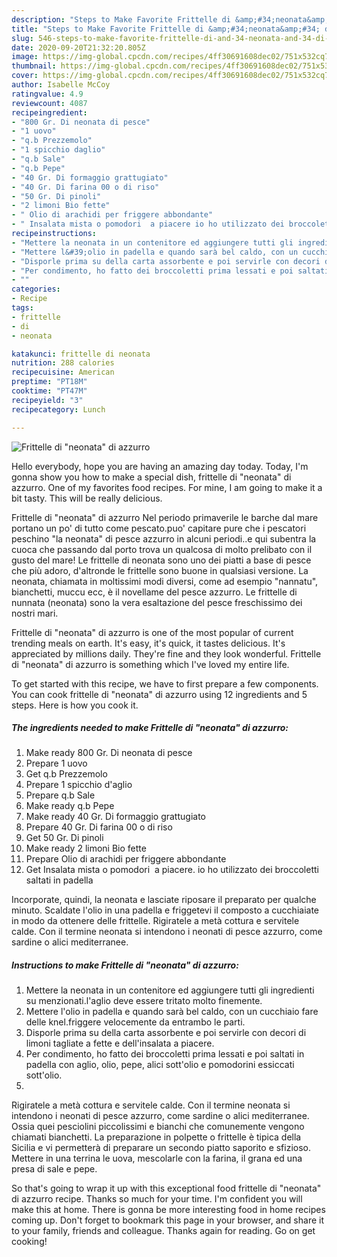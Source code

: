 ```yaml
---
description: "Steps to Make Favorite Frittelle di &amp;#34;neonata&amp;#34; di azzurro"
title: "Steps to Make Favorite Frittelle di &amp;#34;neonata&amp;#34; di azzurro"
slug: 546-steps-to-make-favorite-frittelle-di-and-34-neonata-and-34-di-azzurro
date: 2020-09-20T21:32:20.805Z
image: https://img-global.cpcdn.com/recipes/4ff30691608dec02/751x532cq70/frittelle-di-neonata-di-azzurro-recipe-main-photo.jpg
thumbnail: https://img-global.cpcdn.com/recipes/4ff30691608dec02/751x532cq70/frittelle-di-neonata-di-azzurro-recipe-main-photo.jpg
cover: https://img-global.cpcdn.com/recipes/4ff30691608dec02/751x532cq70/frittelle-di-neonata-di-azzurro-recipe-main-photo.jpg
author: Isabelle McCoy
ratingvalue: 4.9
reviewcount: 4087
recipeingredient:
- "800 Gr. Di neonata di pesce"
- "1 uovo"
- "q.b Prezzemolo"
- "1 spicchio daglio"
- "q.b Sale"
- "q.b Pepe"
- "40 Gr. Di formaggio grattugiato"
- "40 Gr. Di farina 00 o di riso"
- "50 Gr. Di pinoli"
- "2 limoni Bio fette"
- " Olio di arachidi per friggere abbondante"
- " Insalata mista o pomodori  a piacere io ho utilizzato dei broccoletti saltati in padella"
recipeinstructions:
- "Mettere la neonata in un contenitore ed aggiungere tutti gli ingredienti su menzionati.l&#39;aglio deve essere tritato molto finemente."
- "Mettere l&#39;olio in padella e quando sarà bel caldo, con un cucchiaio fare delle knel.friggere velocemente da entrambo le parti."
- "Disporle prima su della carta assorbente e poi servirle con decori di limoni tagliate a fette e dell&#39;insalata a piacere."
- "Per condimento, ho fatto dei broccoletti prima lessati e poi saltati in padella con aglio, olio, pepe, alici sott&#39;olio e pomodorini essiccati sott&#39;olio."
- ""
categories:
- Recipe
tags:
- frittelle
- di
- neonata

katakunci: frittelle di neonata 
nutrition: 288 calories
recipecuisine: American
preptime: "PT18M"
cooktime: "PT47M"
recipeyield: "3"
recipecategory: Lunch

---
```



![Frittelle di &#34;neonata&#34; di azzurro](https://img-global.cpcdn.com/recipes/4ff30691608dec02/751x532cq70/frittelle-di-neonata-di-azzurro-recipe-main-photo.jpg)

Hello everybody, hope you are having an amazing day today. Today, I'm gonna show you how to make a special dish, frittelle di &#34;neonata&#34; di azzurro. One of my favorites food recipes. For mine, I am going to make it a bit tasty. This will be really delicious.

Frittelle di &#34;neonata&#34; di azzurro Nel periodo primaverile le barche dal mare portano un po&#39; di tutto come pescato.puo&#39; capitare pure che i pescatori peschino &#34;la neonata&#34; di pesce azzurro in alcuni periodi..e qui subentra la cuoca che passando dal porto trova un qualcosa di molto prelibato con il gusto del mare! Le frittelle di neonata sono uno dei piatti a base di pesce che più adoro, d&#39;altronde le frittelle sono buone in qualsiasi versione. La neonata, chiamata in moltissimi modi diversi, come ad esempio &#34;nannatu&#34;, bianchetti, muccu ecc, è il novellame del pesce azzurro. Le frittelle di nunnata (neonata) sono la vera esaltazione del pesce freschissimo dei nostri mari.

Frittelle di &#34;neonata&#34; di azzurro is one of the most popular of current trending meals on earth. It's easy, it's quick, it tastes delicious. It's appreciated by millions daily. They're fine and they look wonderful. Frittelle di &#34;neonata&#34; di azzurro is something which I've loved my entire life.


To get started with this recipe, we have to first prepare a few components. You can cook frittelle di &#34;neonata&#34; di azzurro using 12 ingredients and 5 steps. Here is how you cook it.

<!--inarticleads1-->

##### The ingredients needed to make Frittelle di &#34;neonata&#34; di azzurro:

1. Make ready 800 Gr. Di neonata di pesce
1. Prepare 1 uovo
1. Get q.b Prezzemolo
1. Prepare 1 spicchio d&#39;aglio
1. Prepare q.b Sale
1. Make ready q.b Pepe
1. Make ready 40 Gr. Di formaggio grattugiato
1. Prepare 40 Gr. Di farina 00 o di riso
1. Get 50 Gr. Di pinoli
1. Make ready 2 limoni Bio fette
1. Prepare  Olio di arachidi per friggere abbondante
1. Get  Insalata mista o pomodori  a piacere. io ho utilizzato dei broccoletti saltati in padella


Incorporate, quindi, la neonata e lasciate riposare il preparato per qualche minuto. Scaldate l&#39;olio in una padella e friggetevi il composto a cucchiaiate in modo da ottenere delle frittelle. Rigiratele a metà cottura e servitele calde. Con il termine neonata si intendono i neonati di pesce azzurro, come sardine o alici mediterranee. 

<!--inarticleads2-->

##### Instructions to make Frittelle di &#34;neonata&#34; di azzurro:

1. Mettere la neonata in un contenitore ed aggiungere tutti gli ingredienti su menzionati.l&#39;aglio deve essere tritato molto finemente.
1. Mettere l&#39;olio in padella e quando sarà bel caldo, con un cucchiaio fare delle knel.friggere velocemente da entrambo le parti.
1. Disporle prima su della carta assorbente e poi servirle con decori di limoni tagliate a fette e dell&#39;insalata a piacere.
1. Per condimento, ho fatto dei broccoletti prima lessati e poi saltati in padella con aglio, olio, pepe, alici sott&#39;olio e pomodorini essiccati sott&#39;olio.
1. 


Rigiratele a metà cottura e servitele calde. Con il termine neonata si intendono i neonati di pesce azzurro, come sardine o alici mediterranee. Ossia quei pesciolini piccolissimi e bianchi che comunemente vengono chiamati bianchetti. La preparazione in polpette o frittelle è tipica della Sicilia e vi permetterà di preparare un secondo piatto saporito e sfizioso. Mettere in una terrina le uova, mescolarle con la farina, il grana ed una presa di sale e pepe. 

So that's going to wrap it up with this exceptional food frittelle di &#34;neonata&#34; di azzurro recipe. Thanks so much for your time. I'm confident you will make this at home. There is gonna be more interesting food in home recipes coming up. Don't forget to bookmark this page in your browser, and share it to your family, friends and colleague. Thanks again for reading. Go on get cooking!
